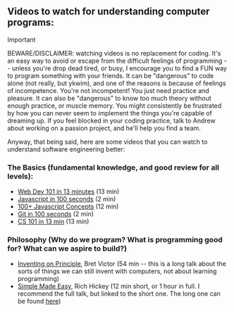 ## Videos to watch for understanding computer programs:

> [!IMPORTANT] 
> BEWARE/DISCLAIMER: watching videos is no replacement for coding. It's an easy way to avoid or escape from the difficult feelings of programming -- unless you're drop dead tired, or busy, I encourage you to find a FUN way to program something with your friends.
>  It can be "dangerous" to code alone (not really, but ykwim), and one of the reasons is because of feelings of incompetence. You're not incompetent! You just need practice and pleasure.
>  It can also be "dangerous" to know too much theory without enough practice, or muscle memory. You might consistently be frustrated by how you can never seem to implement the things you're capable of dreaming up. 
>  If you feel blocked in your coding practice, talk to Andrew about working on a passion project, and he'll help you find a team.

Anyway, that being said, here are some videos that you can watch to understand software engineering better:

### The Basics (fundamental knowledge, and good review for all levels):
- [Web Dev 101 in 13 minutes](https://www.youtube.com/watch?v=erEgovG9WBs) (13 min)  
- [Javascript in 100 seconds](https://www.youtube.com/watch?v=DHjqpvDnNGE) (2 min)  
- [100+ Javascript Concepts](https://www.youtube.com/watch?v=lkIFF4maKMU) (12 min)  
- [Git in 100 seconds](https://www.youtube.com/watch?v=hwP7WQkmECE) (2 min)  
- [CS 101 in 13 min](https://www.youtube.com/watch?v=-uleG_Vecis) (13 min)  

### Philosophy (Why do we program? What is programming good for? What can we aspire to build?)
- [Inventing on Principle](https://vimeo.com/906418692), Bret Victor (54 min -- this is a long talk about the sorts of things we can still invent with computers, not about learning programming) 
- [Simple Made Easy](https://www.youtube.com/watch?v=F87PtAoJNtg), Rich Hickey (12 min short, or 1 hour in full. I recommend the full talk, but linked to the short one. The long one can be found [here](https://www.youtube.com/watch?v=SxdOUGdseq4))